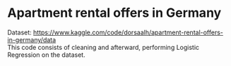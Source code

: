 # Apartment rental offers in Germany
Dataset: https://www.kaggle.com/code/dorsaalh/apartment-rental-offers-in-germany/data <br>
This code consists of cleaning and afterward, performing Logistic Regression on the dataset.
